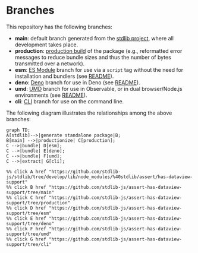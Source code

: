 <!--

@license Apache-2.0

Copyright (c) 2023 The Stdlib Authors.

Licensed under the Apache License, Version 2.0 (the "License");
you may not use this file except in compliance with the License.
You may obtain a copy of the License at

    http://www.apache.org/licenses/LICENSE-2.0

Unless required by applicable law or agreed to in writing, software
distributed under the License is distributed on an "AS IS" BASIS,
WITHOUT WARRANTIES OR CONDITIONS OF ANY KIND, either express or implied.
See the License for the specific language governing permissions and
limitations under the License.

-->

# Branches

This repository has the following branches:

-   **main**: default branch generated from the [stdlib project][stdlib-url], where all development takes place.
-   **production**: [production build][production-url] of the package (e.g., reformatted error messages to reduce bundle sizes and thus the number of bytes transmitted over a network).
-   **esm**: [ES Module][esm-url] branch for use via a `script` tag without the need for installation and bundlers (see [README][esm-readme]).
-   **deno**: [Deno][deno-url] branch for use in Deno (see [README][deno-readme]).
-   **umd**: [UMD][umd-url] branch for use in Observable, or in dual browser/Node.js environments (see [README][umd-readme]).
-   **cli**: [CLI][cli-url] branch for use on the command line.

The following diagram illustrates the relationships among the above branches:

```mermaid
graph TD;
A[stdlib]-->|generate standalone package|B;
B[main] -->|productionize| C[production];
C -->|bundle| D[esm];
C -->|bundle| E[deno];
C -->|bundle| F[umd];
C -->|extract| G[cli];

%% click A href "https://github.com/stdlib-js/stdlib/tree/develop/lib/node_modules/%40stdlib/assert/has-dataview-support"
%% click B href "https://github.com/stdlib-js/assert-has-dataview-support/tree/main"
%% click C href "https://github.com/stdlib-js/assert-has-dataview-support/tree/production"
%% click D href "https://github.com/stdlib-js/assert-has-dataview-support/tree/esm"
%% click E href "https://github.com/stdlib-js/assert-has-dataview-support/tree/deno"
%% click F href "https://github.com/stdlib-js/assert-has-dataview-support/tree/umd"
%% click G href "https://github.com/stdlib-js/assert-has-dataview-support/tree/cli"
```

[stdlib-url]: https://github.com/stdlib-js/stdlib/tree/develop/lib/node_modules/%40stdlib/assert/has-dataview-support
[production-url]: https://github.com/stdlib-js/assert-has-dataview-support/tree/production
[deno-url]: https://github.com/stdlib-js/assert-has-dataview-support/tree/deno
[deno-readme]: https://github.com/stdlib-js/assert-has-dataview-support/blob/deno/README.md
[umd-url]: https://github.com/stdlib-js/assert-has-dataview-support/tree/umd
[umd-readme]: https://github.com/stdlib-js/assert-has-dataview-support/blob/umd/README.md
[esm-url]: https://github.com/stdlib-js/assert-has-dataview-support/tree/esm
[esm-readme]: https://github.com/stdlib-js/assert-has-dataview-support/blob/esm/README.md
[cli-url]: https://github.com/stdlib-js/assert-has-dataview-support/tree/cli